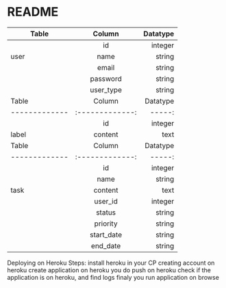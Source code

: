 # README
| Table         | Column        | Datatype |
| ------------- |:-------------:| -----:   |
|               | id            | integer  |
|user           | name          |  string  |
|               | email         |  string  |
|               | password      |  string  |
|               | user_type     |  string  |
| Table         | Column        | Datatype |
| ------------- |:-------------:| -----:   |
|               | id            |  integer |
|   label       | content       |  text    |
| Table         | Column        | Datatype |
| ------------- |:-------------:| -----:   |
|               | id            | integer  |
|               | name          | string   |
|  task         | content       | text     |
|               | user_id       | integer  |
|               | status        | string   |
|               | priority      | string   |
|               | start_date    | string   |
|               | end_date      | string   |

Deploying on Heroku Steps:
install heroku in your CP
creating account on heroku
create application on heroku
you do push on heroku
check if the application is on heroku, and find logs
finaly you run application on browse